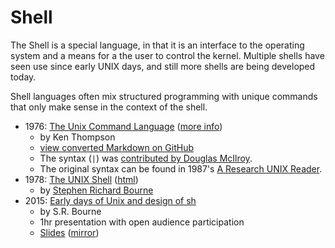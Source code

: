 # Shell

The Shell is a special language, in that it is an interface to the operating system and a means for a the user to control the kernel. Multiple shells have seen use since early UNIX days, and still more shells are being developed today.

Shell languages often mix structured programming with unique commands that only make sense in the context of the shell.

* 1976: [The Unix Command Language](https://archive.org/download/the-unix-command-language/the-unix-command-language.pdf) ([more info](https://github.com/susam/tucl#combined-pdf))
  * by Ken Thompson
  * [view converted Markdown on GitHub](https://github.com/susam/tucl/blob/master/the-unix-command-language.md#the-unix-command-language)
  * The syntax (` | `) was [contributed by Douglas McIlroy](https://minnie.tuhs.org/pipermail/tuhs/2020-December/022535.html).
  * The original syntax can be found in 1987's [A Research UNIX Reader](https://archive.org/details/a_research_unix_reader/page/n27/mode/2up).
* 1978: [The UNIX Shell](https://archive.org/details/bstj57-6-1971/mode/2up) ([html](https://becksteinlab.physics.asu.edu/pages/unix/shell.html))
  * by [Stephen Richard Bourne](https://dl.acm.org/profile/81100584611)
* 2015: [Early days of Unix and design of sh](https://www.youtube.com/watch?v=FI_bZhV7wpI)
  * by S.R. Bourne
  * 1hr presentation with open audience participation
  * [Slides](https://www.nycbug.org/event/10636/NYCBug.20151119.srb.pdf) ([mirror](http://technodocbox.com/C_and_CPP/73058128-Early-days-of-unix-and-design-of-sh-stephen-r-bourne-rally-ventures-and-acm-queue-eic-bsdcan-ottawa-june-12-2015.html))

